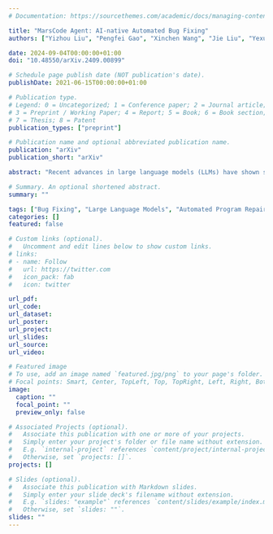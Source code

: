 ```yaml
---
# Documentation: https://sourcethemes.com/academic/docs/managing-content/

title: "MarsCode Agent: AI-native Automated Bug Fixing"
authors: ["Yizhou Liu", "Pengfei Gao", "Xinchen Wang", "Jie Liu", "Yexuan Shi", "Zhao Zhang", admin]

date: 2024-09-04T00:00:00+01:00
doi: "10.48550/arXiv.2409.00899"

# Schedule page publish date (NOT publication's date).
publishDate: 2021-06-15T00:00:00+01:00

# Publication type.
# Legend: 0 = Uncategorized; 1 = Conference paper; 2 = Journal article;
# 3 = Preprint / Working Paper; 4 = Report; 5 = Book; 6 = Book section;
# 7 = Thesis; 8 = Patent
publication_types: ["preprint"]

# Publication name and optional abbreviated publication name.
publication: "arXiv"
publication_short: "arXiv"

abstract: "Recent advances in large language models (LLMs) have shown significant potential to automate various software development tasks, including code completion, test generation, and bug fixing. However, the application of LLMs for automated bug fixing remains challenging due to the complexity and diversity of real-world software systems. In this paper, we introduce MarsCode Agent, a novel framework that leverages LLMs to automatically identify and repair bugs in software code. MarsCode Agent combines the power of LLMs with advanced code analysis techniques to accurately localize faults and generate patches. Our approach follows a systematic process of planning, bug reproduction, fault localization, candidate patch generation, and validation to ensure high-quality bug fixes. We evaluated MarsCode Agent on SWE-bench, a comprehensive benchmark of real-world software projects, and our results show that MarsCode Agent achieves a high success rate in bug fixing compared to most of the existing automated approaches."

# Summary. An optional shortened abstract.
summary: ""

tags: ["Bug Fixing", "Large Language Models", "Automated Program Repair", "Agents"]
categories: []
featured: false

# Custom links (optional).
#   Uncomment and edit lines below to show custom links.
# links:
# - name: Follow
#   url: https://twitter.com
#   icon_pack: fab
#   icon: twitter

url_pdf:
url_code:
url_dataset:
url_poster:
url_project:
url_slides:
url_source:
url_video:

# Featured image
# To use, add an image named `featured.jpg/png` to your page's folder. 
# Focal points: Smart, Center, TopLeft, Top, TopRight, Left, Right, BottomLeft, Bottom, BottomRight.
image:
  caption: ""
  focal_point: ""
  preview_only: false

# Associated Projects (optional).
#   Associate this publication with one or more of your projects.
#   Simply enter your project's folder or file name without extension.
#   E.g. `internal-project` references `content/project/internal-project/index.md`.
#   Otherwise, set `projects: []`.
projects: []

# Slides (optional).
#   Associate this publication with Markdown slides.
#   Simply enter your slide deck's filename without extension.
#   E.g. `slides: "example"` references `content/slides/example/index.md`.
#   Otherwise, set `slides: ""`.
slides: ""
---
```

